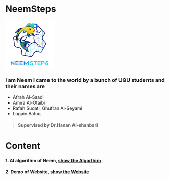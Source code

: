# NeemSteps
<img width="30%" height="30%" src="https://raw.githubusercontent.com/Amira-Otaibi/NeempSteps/master/logo-1.jpeg?sanitize=true&raw=true" />

### l am Neem I came to the world by a bunch of UQU students and their names are 
- Afrah Al-Saadi
- Amira Al-Otaibi
- Rafah Suqati, Ghufran Al-Seyami
- Logain Batuq  
> #### Supervised by Dr.Hanan Al-shanbari
# Content 
 #### 1. AI algorithm of Neem, [show the Algorthim](https://amira-otaibi.github.io/NeempSteps/AIForNeem/AI%20for%20Neem.html)
 #### 2. Demo of Website, [show the Website](https://amira-otaibi.github.io/NeempSteps/Neemsteps/Demo%20Website.html)
